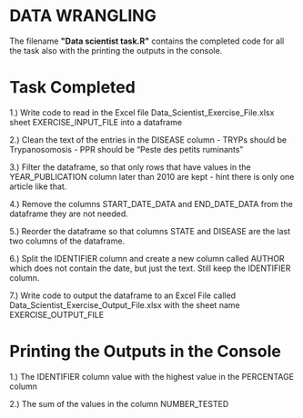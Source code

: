 # DATA WRANGLING

The filename **"Data scientist task.R"** contains the completed code for all the task also with the printing the outputs in the console.

# **Task Completed**
1.)	Write code to read in the Excel file Data_Scientist_Exercise_File.xlsx sheet EXERCISE_INPUT_FILE  into a dataframe

2.)	Clean the text of the entries in the DISEASE column
    -	TRYPs should be Trypanosomosis
    -	PPR should be “Peste des petits ruminants”
    
3.)	Filter the dataframe, so that only rows that have values in the YEAR_PUBLICATION column later than 2010 are kept - hint there is only one article like that.

4.)	Remove the columns START_DATE_DATA and END_DATE_DATA from the dataframe they are not needed.

5.)	Reorder the dataframe so that columns STATE and DISEASE are the last two columns of the dataframe.

6.)	Split the IDENTIFIER column and create a new column called AUTHOR which does not contain the date, but just the text. Still keep the IDENTIFIER column.

7.)	Write code to output the dataframe to an Excel File  called Data_Scientist_Exercise_Output_File.xlsx with the sheet name EXERCISE_OUTPUT_FILE

# **Printing the Outputs in the Console**
1.)	The IDENTIFIER column value with the highest value in the PERCENTAGE column

2.)	The sum of the values in the column NUMBER_TESTED
